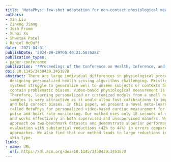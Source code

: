 ```yaml
---
title: 'MetaPhys: few-shot adaptation for non-contact physiological measurement'
authors:
- Xin Liu
- Ziheng Jiang
- Josh Fromm
- Xuhai Xu
- Shwetak Patel
- Daniel McDuff
date: '2021-04-01'
publishDate: '2024-09-29T06:40:21.587628Z'
publication_types:
- paper-conference
publication: '*Proceedings of the Conference on Health, Inference, and Learning*'
doi: 10.1145/3450439.3451870
abstract: There are large individual differences in physiological processes, making
  designing personalized health sensing algorithms challenging. Existing machine learning
  systems struggle to generalize well to unseen subjects or contexts and can often
  contain problematic biases. Video-based physiological measurement is no exception.
  Therefore, learning personalized or customized models from a small number of unlabeled
  samples is very attractive as it would allow fast calibrations to improve generalization
  and help correct biases. In this paper, we present a novel meta-learning approach
  called MetaPhys for personalized video-based cardiac measurement for non-contact
  pulse and heart rate monitoring. Our method uses only 18-seconds of video for customization
  and works effectively in both supervised and unsupervised manners. We evaluate our
  approach on two benchmark datasets and demonstrate superior performance in cross-dataset
  evaluation with substantial reductions (42% to 44%) in errors compared with state-of-the-art
  approaches. We also find that our method leads to large reductions in bias due to
  skin type.
links:
- name: URL
  url: https://dl.acm.org/doi/10.1145/3450439.3451870
---
```

